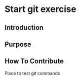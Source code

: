 # Start git exercise

## Introduction

## Purpose

## How To Contribute


Place to test git commands

